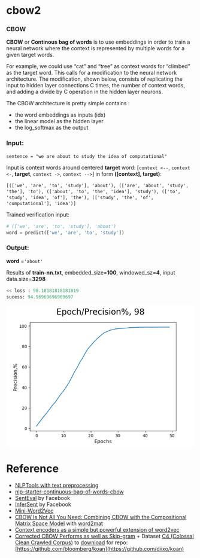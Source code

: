 # cbow2
### CBOW

**CBOW** or **Continous bag of words** is to use embeddings in order to train a neural network where the context is represented by multiple words for a given target words.

For example, we could use “cat” and “tree” as context words for “climbed” as the target word.
This calls for a modification to the neural network architecture.
The modification, shown below, consists of replicating the input to hidden layer connections C times, the number of context words, and adding a divide by C operation in the hidden layer neurons.

The CBOW architecture is pretty simple contains :

- the word embeddings as inputs (idx)
- the linear model as the hidden layer
- the log_softmax as the output

### Input:
```
sentence = "we are about to study the idea of computational"
```
Input is context words around centered **target** word: [`context <--`, `context <-`, **target**, `context ->`, `context -->`] in form **([context], target)**:
```
[(['we', 'are', 'to', 'study'], 'about'), (['are', 'about', 'study', 'the'], 'to'), (['about', 'to', 'the', 'idea'], 'study'), (['to', 'study', 'idea', 'of'], 'the'), (['study', 'the', 'of', 'computational'], 'idea')]
```

Trained verification input: 
```python
# (['we', 'are', 'to', 'study'], 'about')
word = predict(['we', 'are', 'to', 'study'])
```

### Output: 
**word** =`'about'`

Results of **train-nn.txt**, embedded_size=**100**, windowed_sz=**4**, input data.size=**3298**

```python
<< loss : 98.18181818181819
sucess: 94.96969696969697
```

<div align="left">
  <img src="/examples/Figure2.png">
</div>

# Reference

- [NLPTools with text preprocessing](https://github.com/diixo/NLPTools/tree/master/nlptools/preprocessing)
- [nlp-starter-continuous-bag-of-words-cbow](https://www.kaggle.com/code/alincijov/nlp-starter-continuous-bag-of-words-cbow)
- [SentEval](https://github.com/diixo/SentEval) by Facebook
- [InferSent](https://github.com/diixo/InferSent) by Facebook
- [Mini-Word2Vec](https://github.com/diixo/MiniWord2Vec)
- [CBOW Is Not All You Need: Combining CBOW with the Compositional Matrix Space Model](https://paperswithcode.com/paper/cbow-is-not-all-you-need-combining-cbow-with) with [word2mat](https://github.com/diixo/word2mat)
- [Context encoders as a simple but powerful extension of word2vec](https://paperswithcode.com/paper/context-encoders-as-a-simple-but-powerful)
- [Corrected CBOW Performs as well as Skip-gram](https://paperswithcode.com/paper/koan-a-corrected-cbow-implementation) + Dataset [C4 (Colossal Clean Crawled Corpus)](https://paperswithcode.com/dataset/c4) to [download](https://zenodo.org/record/5542319) for repo: [https://github.com/bloomberg/koan](https://github.com/diixo/koan)
